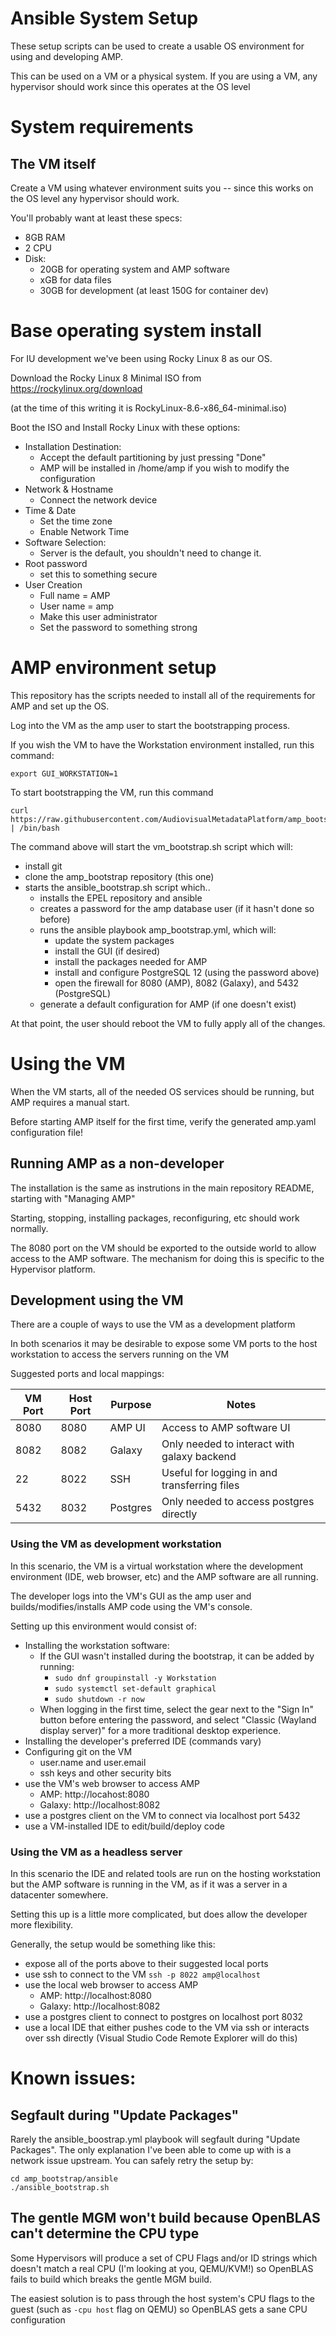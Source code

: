 # Ansible System Setup
These setup scripts can be used to create a usable OS environment for 
using and developing AMP.

This can be used on a VM or a physical system.  If you are using a VM, any 
hypervisor should work since this operates at the OS level

# System requirements

## The VM itself

Create a VM using whatever environment suits you -- since this works on the OS level any hypervisor
should work.

You'll probably want at least these specs:
* 8GB RAM
* 2 CPU
* Disk:
  * 20GB for operating system and AMP software
  * xGB for data files
  * 30GB for development (at least 150G for container dev)

# Base operating system install

For IU development we've been using Rocky Linux 8 as our OS.  

Download the Rocky Linux 8 Minimal ISO from https://rockylinux.org/download

(at the time of this writing it is RockyLinux-8.6-x86_64-minimal.iso)

Boot the ISO and Install Rocky Linux with these options:
* Installation Destination:
  * Accept the default partitioning by just pressing "Done"
  * AMP will be installed in /home/amp if you wish to modify the configuration
* Network & Hostname
  * Connect the network device
* Time & Date
  * Set the time zone
  * Enable Network Time
* Software Selection:
  * Server is the default, you shouldn't need to change it.
* Root password
  * set this to something secure
* User Creation
  * Full name = AMP
  * User name = amp
  * Make this user administrator
  * Set the password to something strong


# AMP environment setup

This repository has the scripts needed to install all of the
requirements for AMP and set up the OS.

Log into the VM as the amp user to start the bootstrapping process.

If you wish the VM to have the Workstation environment installed, run this command:
```
export GUI_WORKSTATION=1
```

To start bootstrapping the VM, run this command

```
curl https://raw.githubusercontent.com/AudiovisualMetadataPlatform/amp_bootstrap/main/ansible/vm_bootstrap.sh | /bin/bash
```

The command above will start the vm_bootstrap.sh script which will:

* install git
* clone the amp_bootstrap repository (this one)
* starts the ansible_bootstrap.sh script which..
  * installs the EPEL repository and ansible
  * creates a password for the amp database user (if it hasn't done so before)
  * runs the ansible playbook amp_bootstrap.yml, which will:
    * update the system packages
    * install the GUI (if desired)
    * install the packages needed for AMP
    * install and configure PostgreSQL 12 (using the password above)
    * open the firewall for 8080 (AMP), 8082 (Galaxy), and 5432 (PostgreSQL)
  * generate a default configuration for AMP (if one doesn't exist)

At that point, the user should reboot the VM to fully apply all of the changes. 



# Using the VM

When the VM starts, all of the needed OS services should be running, but AMP requires a manual start.

Before starting AMP itself for the first time, verify the generated amp.yaml configuration file!


## Running AMP as a non-developer

The installation is the same as instrutions in the main repository README, starting with "Managing AMP"

Starting, stopping, installing packages, reconfiguring, etc should work normally.

The 8080 port on the VM should be exported to the outside world to allow access to the AMP software.  The mechanism for doing this is specific to the Hypervisor platform.

## Development using the VM

There are a couple of ways to use the VM as a development platform

In both scenarios it may be desirable to expose some VM ports to the host workstation to access the servers running on the VM

Suggested ports and local mappings:

| VM Port | Host Port | Purpose  | Notes |
| ---     | ---       | ---      | --- |
| 8080    | 8080      | AMP UI   | Access to AMP software UI |
| 8082    | 8082      | Galaxy   | Only needed to interact with galaxy backend |
| 22      | 8022      | SSH      | Useful for logging in and transferring files |
| 5432    | 8032      | Postgres | Only needed to access postgres directly |



### Using the VM as development workstation

In this scenario, the VM is a virtual workstation where the development environment (IDE, web browser, etc) and the AMP software are all running.  

The developer logs into the VM's GUI as the amp user and builds/modifies/installs AMP code using the VM's console.  

Setting up this environment would consist of:
* Installing the workstation software: 
  * If the GUI wasn't installed during the bootstrap, it can be added by running:
    * `sudo dnf groupinstall -y Workstation`
    * `sudo systemctl set-default graphical`
    * `sudo shutdown -r now`
  * When logging in the first time, select the gear next to the "Sign In" button before entering the password, and select "Classic (Wayland display server)" for a more traditional desktop experience.
* Installing the developer's preferred IDE (commands vary)
* Configuring git on the VM
  * user.name and user.email
  * ssh keys and other security bits
* use the VM's web browser to access AMP
  * AMP: http://locahost:8080
  * Galaxy: http://localhost:8082
* use a postgres client on the VM to connect via localhost port 5432
* use a VM-installed IDE to edit/build/deploy code


### Using the VM as a headless server

In this scenario the IDE and related tools are run on the hosting workstation but the AMP software is running in the VM, as if it was a server in a datacenter somewhere.

Setting this up is a little more complicated, but does allow the developer more flexibility.  

Generally, the setup would be something like this:
* expose all of the ports above to their suggested local ports
* use ssh to connect to the VM `ssh -p 8022 amp@localhost`
* use the local web browser to access AMP
  * AMP:  http://localhost:8080
  * Galaxy:  http://localhost:8082
* use a postgres client to connect to postgres on localhost port 8032
* use a local IDE that either pushes code to the VM via ssh or interacts over ssh directly (Visual Studio Code Remote Explorer will do this)

# Known issues:

## Segfault during "Update Packages"
Rarely the ansible_boostrap.yml playbook will segfault during "Update Packages".  The only explanation I've been able to come up with is a
network issue upstream.  You can safely retry the setup by:
```
cd amp_bootstrap/ansible
./ansible_bootstrap.sh
```

## The gentle MGM won't build because OpenBLAS can't determine the CPU type

Some Hypervisors will produce a set of CPU Flags and/or ID strings which doesn't match a real
CPU (I'm looking at you, QEMU/KVM!) so OpenBLAS fails to build which breaks the gentle MGM build.

The easiest solution is to pass through the host system's CPU flags to the guest  (such as `-cpu host` flag on QEMU)
so OpenBLAS gets a sane CPU configuration



